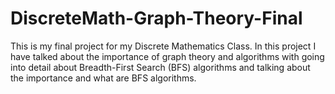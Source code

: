 # DiscreteMath-Graph-Theory-Final
This is my final project for my Discrete Mathematics Class. In this project I have talked about the importance of graph theory and algorithms with going into detail about Breadth-First Search (BFS) algorithms and talking about the importance and what are BFS algorithms. 
